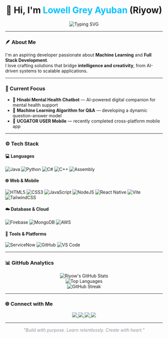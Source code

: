 <!-- README by Riyow -->

<h1 align="center">🌙 Hi, I'm <span style="color:#00C3FF;">Lowell Grey Ayuban</span> (Riyow)</h1>

<p align="center">
  <img src="https://readme-typing-svg.herokuapp.com?font=Fira+Code&weight=500&size=22&pause=1000&color=00C3FF&center=true&vCenter=true&width=520&lines=Aspiring+Developer;Machine+Learning+Enthusiast;Full+Stack+Developer;Always+Learning+New+Things" alt="Typing SVG" />
</p>

---

### 🪶 About Me  
I'm an aspiring developer passionate about **Machine Learning** and **Full Stack Development**.  
I love crafting solutions that bridge **intelligence and creativity**, from AI-driven systems to scalable applications.

---

### 🔭 Current Focus  
- 🤖 **Hinabi Mental Health Chatbot** — AI-powered digital companion for mental health support  
- 🧩 **Machine Learning Algorithm for Q&A** — developing a dynamic question-answer model  
- 📱 **UCGATOR USER Mobile** — recently completed cross-platform mobile app  

---

### ⚙️ Tech Stack  

#### 💻 Languages  
![Java](https://img.shields.io/badge/Java-%23ED8B00?style=for-the-badge&logo=openjdk&logoColor=white)
![Python](https://img.shields.io/badge/Python-%233776AB?style=for-the-badge&logo=python&logoColor=white)
![C#](https://img.shields.io/badge/C%23-%23239120?style=for-the-badge&logo=c-sharp&logoColor=white)
![C++](https://img.shields.io/badge/C++-%2300599C?style=for-the-badge&logo=cplusplus&logoColor=white)
![Assembly](https://img.shields.io/badge/Assembly-%236E4C13?style=for-the-badge)

#### 🌐 Web & Mobile  
![HTML5](https://img.shields.io/badge/HTML5-%23E34F26?style=for-the-badge&logo=html5&logoColor=white)
![CSS3](https://img.shields.io/badge/CSS3-%231572B6?style=for-the-badge&logo=css3&logoColor=white)
![JavaScript](https://img.shields.io/badge/JavaScript-%23F7DF1E?style=for-the-badge&logo=javascript&logoColor=black)
![NodeJS](https://img.shields.io/badge/Node.js-%23339933?style=for-the-badge&logo=node.js&logoColor=white)
![React Native](https://img.shields.io/badge/React%20Native-%2361DAFB?style=for-the-badge&logo=react&logoColor=black)
![Vite](https://img.shields.io/badge/Vite-%23646CFF?style=for-the-badge&logo=vite&logoColor=white)
![TailwindCSS](https://img.shields.io/badge/TailwindCSS-%2306B6D4?style=for-the-badge&logo=tailwindcss&logoColor=white)

#### ☁️ Database & Cloud  
![Firebase](https://img.shields.io/badge/Firebase-%23FFCA28?style=for-the-badge&logo=firebase&logoColor=black)
![MongoDB](https://img.shields.io/badge/MongoDB-%2347A248?style=for-the-badge&logo=mongodb&logoColor=white)
![AWS](https://img.shields.io/badge/AWS-%23232F3E?style=for-the-badge&logo=amazon-aws&logoColor=white)

#### 🧰 Tools & Platforms  
![ServiceNow](https://img.shields.io/badge/ServiceNow-%231DB954?style=for-the-badge&logo=servicenow&logoColor=white)
![GitHub](https://img.shields.io/badge/GitHub-%23181717?style=for-the-badge&logo=github&logoColor=white)
![VS Code](https://img.shields.io/badge/VS%20Code-%230078D4?style=for-the-badge&logo=visualstudiocode&logoColor=white)

---

### 📊 GitHub Analytics  

<div align="center">

![Riyow's GitHub Stats](https://github-readme-stats.vercel.app/api?username=riyow69&show_icons=true&theme=tokyonight&hide_border=true)  
![Top Languages](https://github-readme-stats.vercel.app/api/top-langs/?username=riyow69&layout=compact&theme=tokyonight&hide_border=true)  
![GitHub Streak](https://streak-stats.demolab.com?user=riyow69&theme=tokyonight&hide_border=true)

</div>

---

### 🌐 Connect with Me  

<p align="center">
  <a href="https://github.com/riyow69">
    <img src="https://img.shields.io/badge/GitHub-%23181717?style=for-the-badge&logo=github&logoColor=white" />
  </a>
  <a href="https://www.linkedin.com/in/lowell-grey-ayuban-85373a32b">
    <img src="https://img.shields.io/badge/LinkedIn-%230A66C2?style=for-the-badge&logo=linkedin&logoColor=white" />
  </a>
  <a href="https://www.facebook.com/lowellgrey.ayuban">
    <img src="https://img.shields.io/badge/Facebook-%231877F2?style=for-the-badge&logo=facebook&logoColor=white" />
  </a>
  <a href="mailto:banayuwelllo@gmail.com">
    <img src="https://img.shields.io/badge/Email-%23D14836?style=for-the-badge&logo=gmail&logoColor=white" />
  </a>
</p>

---

<p align="center">
  <i style="color: #8B949E;">“Build with purpose. Learn relentlessly. Create with heart.”</i>
</p>
